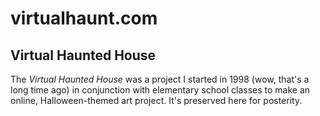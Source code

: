 # virtualhaunt.com
## Virtual Haunted House

The *Virtual Haunted House* was a project I started in 1998 (wow, that's a long time ago) in conjunction with elementary school classes to make an online, Halloween-themed art project. It's preserved here for posterity.
